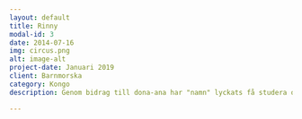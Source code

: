 ```yaml
---
layout: default
title: Rinny
modal-id: 3
date: 2014-07-16
img: circus.png
alt: image-alt
project-date: Januari 2019
client: Barnmorska
category: Kongo
description: Genom bidrag till dona-ana har "namn" lyckats få studera och på så sätt gynna samhället på lång sikt. Vi behöver mer av detta för att bidra till en stabilera region.

---
```

